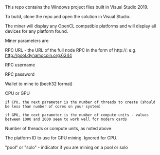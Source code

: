 This repo contains the Windows project files built in Visual Studio 2019.

To build, clone the repo and open the solution in Visual Studio.

The miner will display any OpenCL compatible platforms and will display all devices for any platform found.

Miner parameters are:

RPC URL - the URL of the full node RPC in the form of http://<server name>:<port>  e.g.  http://pool.dynamocoin.org:6344

RPC username

RPC password

Wallet to mine to (bech32 format)

CPU or GPU

    if CPU, the next parameter is the number of threads to create (should be less than number of cores on your system)

    if GPU, the next parameter is the number of compute units - values between 1000 and 2000 seem to work well for modern cards

Number of threads or compute units, as noted above

The platform ID to use for GPU mining.  Ignored for CPU.

"pool" or "solo" - indicator if you are mining on a pool or solo
